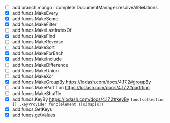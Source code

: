 - [ ] add branch mongo : complete DocumentManager.resolveAllRelations
- [x] add funcs.MakeEvery
- [x] add funcs.MakeSome
- [x] add funcs.MakeFilter
- [ ] add funcs.MakeLastIndexOf
- [x] add funcs.MakeFind
- [ ] add funcs.MakeReverse
- [ ] add funcs.MakeSort
- [x] add funcs.MakeForEach
- [x] add funcs.MakeInclude
- [ ] add funcs.MakeDifference
- [ ] add funcs.MakeUnion
- [ ] add funcs.MakeXor
- [x] add funcs.MakeGroupBy https://lodash.com/docs/4.17.2#groupBy 
- [ ] add funcs.MakePartition https://lodash.com/docs/4.17.2#partition
- [ ] add funcs.MakeShuffle
- [x] add funcs.KeyBy https://lodash.com/docs/4.17.2#keyBy `func(collection []T,keyProvider func(element T)K)map[K]T`
- [x] add funcs.GetKeys
- [x] add funcs.getValues